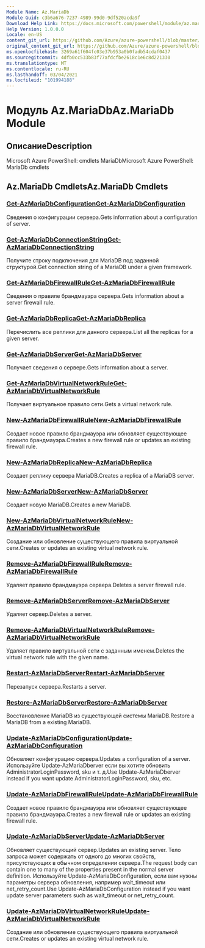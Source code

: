```yaml
---
Module Name: Az.MariaDb
Module Guid: c3b6a676-7237-4989-99d0-9df520acda9f
Download Help Link: https://docs.microsoft.com/powershell/module/az.mariadb
Help Version: 1.0.0.0
Locale: en-US
content_git_url: https://github.com/Azure/azure-powershell/blob/master/src/MariaDb/help/Az.MariaDb.md
original_content_git_url: https://github.com/Azure/azure-powershell/blob/master/src/MariaDb/help/Az.MariaDb.md
ms.openlocfilehash: 3269a61f604fc03e37b953a0b0fadb54cdaf0437
ms.sourcegitcommit: 4dfb0cc533b83f77afdcfbe2618c1e6c8d221330
ms.translationtype: MT
ms.contentlocale: ru-RU
ms.lasthandoff: 03/04/2021
ms.locfileid: "101994188"
---
```

# <span data-ttu-id="e6477-101">Модуль Az.MariaDb</span><span class="sxs-lookup"><span data-stu-id="e6477-101">Az.MariaDb Module</span></span>
## <span data-ttu-id="e6477-102">Описание</span><span class="sxs-lookup"><span data-stu-id="e6477-102">Description</span></span>
<span data-ttu-id="e6477-103">Microsoft Azure PowerShell: cmdlets MariaDb</span><span class="sxs-lookup"><span data-stu-id="e6477-103">Microsoft Azure PowerShell: MariaDb cmdlets</span></span>

## <span data-ttu-id="e6477-104">Az.MariaDb Cmdlets</span><span class="sxs-lookup"><span data-stu-id="e6477-104">Az.MariaDb Cmdlets</span></span>
### [<span data-ttu-id="e6477-105">Get-AzMariaDbConfiguration</span><span class="sxs-lookup"><span data-stu-id="e6477-105">Get-AzMariaDbConfiguration</span></span>](Get-AzMariaDbConfiguration.md)
<span data-ttu-id="e6477-106">Сведения о конфигурации сервера.</span><span class="sxs-lookup"><span data-stu-id="e6477-106">Gets information about a configuration of server.</span></span>

### [<span data-ttu-id="e6477-107">Get-AzMariaDbConnectionString</span><span class="sxs-lookup"><span data-stu-id="e6477-107">Get-AzMariaDbConnectionString</span></span>](Get-AzMariaDbConnectionString.md)
<span data-ttu-id="e6477-108">Получите строку подключения для MariaDB под заданной структурой.</span><span class="sxs-lookup"><span data-stu-id="e6477-108">Get connection string of a MariaDB under a given framework.</span></span>

### [<span data-ttu-id="e6477-109">Get-AzMariaDbFirewallRule</span><span class="sxs-lookup"><span data-stu-id="e6477-109">Get-AzMariaDbFirewallRule</span></span>](Get-AzMariaDbFirewallRule.md)
<span data-ttu-id="e6477-110">Сведения о правиле брандмауэра сервера.</span><span class="sxs-lookup"><span data-stu-id="e6477-110">Gets information about a server firewall rule.</span></span>

### [<span data-ttu-id="e6477-111">Get-AzMariaDbReplica</span><span class="sxs-lookup"><span data-stu-id="e6477-111">Get-AzMariaDbReplica</span></span>](Get-AzMariaDbReplica.md)
<span data-ttu-id="e6477-112">Перечислить все реплики для данного сервера.</span><span class="sxs-lookup"><span data-stu-id="e6477-112">List all the replicas for a given server.</span></span>

### [<span data-ttu-id="e6477-113">Get-AzMariaDbServer</span><span class="sxs-lookup"><span data-stu-id="e6477-113">Get-AzMariaDbServer</span></span>](Get-AzMariaDbServer.md)
<span data-ttu-id="e6477-114">Получает сведения о сервере.</span><span class="sxs-lookup"><span data-stu-id="e6477-114">Gets information about a server.</span></span>

### [<span data-ttu-id="e6477-115">Get-AzMariaDbVirtualNetworkRule</span><span class="sxs-lookup"><span data-stu-id="e6477-115">Get-AzMariaDbVirtualNetworkRule</span></span>](Get-AzMariaDbVirtualNetworkRule.md)
<span data-ttu-id="e6477-116">Получает виртуальное правило сети.</span><span class="sxs-lookup"><span data-stu-id="e6477-116">Gets a virtual network rule.</span></span>

### [<span data-ttu-id="e6477-117">New-AzMariaDbFirewallRule</span><span class="sxs-lookup"><span data-stu-id="e6477-117">New-AzMariaDbFirewallRule</span></span>](New-AzMariaDbFirewallRule.md)
<span data-ttu-id="e6477-118">Создает новое правило брандмауэра или обновляет существующее правило брандмауэра.</span><span class="sxs-lookup"><span data-stu-id="e6477-118">Creates a new firewall rule or updates an existing firewall rule.</span></span>

### [<span data-ttu-id="e6477-119">New-AzMariaDbReplica</span><span class="sxs-lookup"><span data-stu-id="e6477-119">New-AzMariaDbReplica</span></span>](New-AzMariaDbReplica.md)
<span data-ttu-id="e6477-120">Создает реплику сервера MariaDB.</span><span class="sxs-lookup"><span data-stu-id="e6477-120">Creates a replica of a MariaDB server.</span></span>

### [<span data-ttu-id="e6477-121">New-AzMariaDbServer</span><span class="sxs-lookup"><span data-stu-id="e6477-121">New-AzMariaDbServer</span></span>](New-AzMariaDbServer.md)
<span data-ttu-id="e6477-122">Создает новую MariaDB.</span><span class="sxs-lookup"><span data-stu-id="e6477-122">Creates a new MariaDB.</span></span>

### [<span data-ttu-id="e6477-123">New-AzMariaDbVirtualNetworkRule</span><span class="sxs-lookup"><span data-stu-id="e6477-123">New-AzMariaDbVirtualNetworkRule</span></span>](New-AzMariaDbVirtualNetworkRule.md)
<span data-ttu-id="e6477-124">Создание или обновление существующего правила виртуальной сети.</span><span class="sxs-lookup"><span data-stu-id="e6477-124">Creates or updates an existing virtual network rule.</span></span>

### [<span data-ttu-id="e6477-125">Remove-AzMariaDbFirewallRule</span><span class="sxs-lookup"><span data-stu-id="e6477-125">Remove-AzMariaDbFirewallRule</span></span>](Remove-AzMariaDbFirewallRule.md)
<span data-ttu-id="e6477-126">Удаляет правило брандмауэра сервера.</span><span class="sxs-lookup"><span data-stu-id="e6477-126">Deletes a server firewall rule.</span></span>

### [<span data-ttu-id="e6477-127">Remove-AzMariaDbServer</span><span class="sxs-lookup"><span data-stu-id="e6477-127">Remove-AzMariaDbServer</span></span>](Remove-AzMariaDbServer.md)
<span data-ttu-id="e6477-128">Удаляет сервер.</span><span class="sxs-lookup"><span data-stu-id="e6477-128">Deletes a server.</span></span>

### [<span data-ttu-id="e6477-129">Remove-AzMariaDbVirtualNetworkRule</span><span class="sxs-lookup"><span data-stu-id="e6477-129">Remove-AzMariaDbVirtualNetworkRule</span></span>](Remove-AzMariaDbVirtualNetworkRule.md)
<span data-ttu-id="e6477-130">Удаляет правило виртуальной сети с заданным именем.</span><span class="sxs-lookup"><span data-stu-id="e6477-130">Deletes the virtual network rule with the given name.</span></span>

### [<span data-ttu-id="e6477-131">Restart-AzMariaDbServer</span><span class="sxs-lookup"><span data-stu-id="e6477-131">Restart-AzMariaDbServer</span></span>](Restart-AzMariaDbServer.md)
<span data-ttu-id="e6477-132">Перезапуск сервера.</span><span class="sxs-lookup"><span data-stu-id="e6477-132">Restarts a server.</span></span>

### [<span data-ttu-id="e6477-133">Restore-AzMariaDbServer</span><span class="sxs-lookup"><span data-stu-id="e6477-133">Restore-AzMariaDbServer</span></span>](Restore-AzMariaDbServer.md)
<span data-ttu-id="e6477-134">Восстановление MariaDB из существующей системы MariaDB.</span><span class="sxs-lookup"><span data-stu-id="e6477-134">Restore a MariaDB from a existing MariaDB.</span></span>

### [<span data-ttu-id="e6477-135">Update-AzMariaDbConfiguration</span><span class="sxs-lookup"><span data-stu-id="e6477-135">Update-AzMariaDbConfiguration</span></span>](Update-AzMariaDbConfiguration.md)
<span data-ttu-id="e6477-136">Обновляет конфигурацию сервера.</span><span class="sxs-lookup"><span data-stu-id="e6477-136">Updates a configuration of a server.</span></span>
<span data-ttu-id="e6477-137">Используйте Update-AzMariaDberver если вы хотите обновить AdministratorLoginPassword, sku и т. д.</span><span class="sxs-lookup"><span data-stu-id="e6477-137">Use Update-AzMariaDberver instead if you want update AdministratorLoginPassword, sku, etc.</span></span>

### [<span data-ttu-id="e6477-138">Update-AzMariaDbFirewallRule</span><span class="sxs-lookup"><span data-stu-id="e6477-138">Update-AzMariaDbFirewallRule</span></span>](Update-AzMariaDbFirewallRule.md)
<span data-ttu-id="e6477-139">Создает новое правило брандмауэра или обновляет существующее правило брандмауэра.</span><span class="sxs-lookup"><span data-stu-id="e6477-139">Creates a new firewall rule or updates an existing firewall rule.</span></span>

### [<span data-ttu-id="e6477-140">Update-AzMariaDbServer</span><span class="sxs-lookup"><span data-stu-id="e6477-140">Update-AzMariaDbServer</span></span>](Update-AzMariaDbServer.md)
<span data-ttu-id="e6477-141">Обновляет существующий сервер.</span><span class="sxs-lookup"><span data-stu-id="e6477-141">Updates an existing server.</span></span>
<span data-ttu-id="e6477-142">Тело запроса может содержать от одного до многих свойств, присутствующих в обычном определении сервера.</span><span class="sxs-lookup"><span data-stu-id="e6477-142">The request body can contain one to many of the properties present in the normal server definition.</span></span>
<span data-ttu-id="e6477-143">Используйте Update-AzMariaDbConfiguration, если вам нужны параметры сервера обновления, например wait_timeout или net_retry_count.</span><span class="sxs-lookup"><span data-stu-id="e6477-143">Use Update-AzMariaDbConfiguration instead if you want update server parameters such as wait_timeout or net_retry_count.</span></span>

### [<span data-ttu-id="e6477-144">Update-AzMariaDbVirtualNetworkRule</span><span class="sxs-lookup"><span data-stu-id="e6477-144">Update-AzMariaDbVirtualNetworkRule</span></span>](Update-AzMariaDbVirtualNetworkRule.md)
<span data-ttu-id="e6477-145">Создание или обновление существующего правила виртуальной сети.</span><span class="sxs-lookup"><span data-stu-id="e6477-145">Creates or updates an existing virtual network rule.</span></span>

